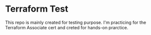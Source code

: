 # Terraform Test

This repo is mainly created for testing purpose. I'm practicing for the Terraform Associate cert and creted for hands-on prarctice.
